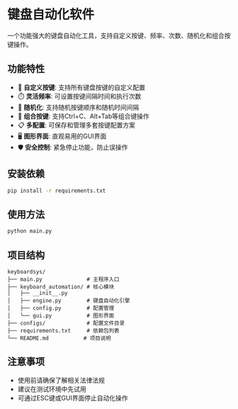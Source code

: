 # 键盘自动化软件

一个功能强大的键盘自动化工具，支持自定义按键、频率、次数、随机化和组合按键操作。

## 功能特性

- 🎯 **自定义按键**: 支持所有键盘按键的自定义配置
- ⏱️ **灵活频率**: 可设置按键间隔时间和执行次数
- 🎲 **随机化**: 支持随机按键顺序和随机时间间隔
- 🔗 **组合按键**: 支持Ctrl+C、Alt+Tab等组合键操作
- 📋 **多配置**: 可保存和管理多套按键配置方案
- 🖥️ **图形界面**: 直观易用的GUI界面
- 🛡️ **安全控制**: 紧急停止功能，防止误操作

## 安装依赖

```bash
pip install -r requirements.txt
```

## 使用方法

```bash
python main.py
```

## 项目结构

```
keyboardsys/
├── main.py              # 主程序入口
├── keyboard_automation/ # 核心模块
│   ├── __init__.py
│   ├── engine.py        # 键盘自动化引擎
│   ├── config.py        # 配置管理
│   └── gui.py           # 图形界面
├── configs/             # 配置文件目录
├── requirements.txt     # 依赖包列表
└── README.md           # 项目说明
```

## 注意事项

- 使用前请确保了解相关法律法规
- 建议在测试环境中先试用
- 可通过ESC键或GUI界面停止自动化操作
